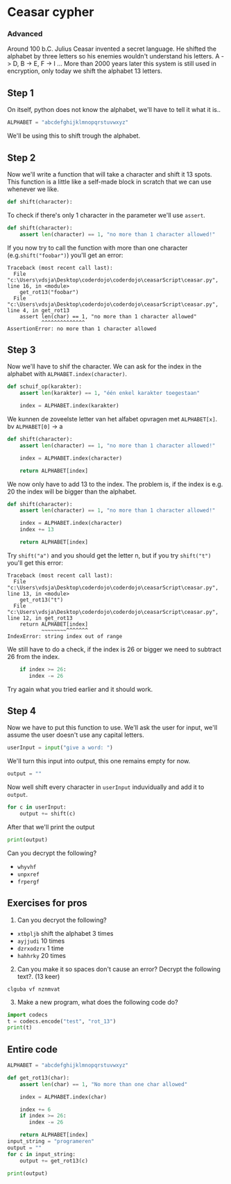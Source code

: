 # Ceasar cypher

### Advanced

Around 100 b.C. Julius Ceasar invented a secret language. He shifted the alphabet by three letters so his enemies wouldn't understand his letters. A -> D, B -> E, F -> I ... More than 2000 years later this system is still used in encryption, only today we shift the alphabet 13 letters.

## Step 1

On itself, python does not know the alphabet, we'll have to tell it what it is..

```python
ALPHABET = "abcdefghijklmnopqrstuvwxyz"
```

We'll be using this to shift trough the alphabet.

## Step 2

Now we'll write a function that will take a character and shift it 13 spots. This function is a little like a self-made block in scratch that we can use whenever we like.

```python
def shift(character):

```

To check if there's only 1 character in the parameter we'll use `assert`.

```python
def shift(character):
    assert len(character) == 1, "no more than 1 character allowed!"
```

If you now try to call the function with more than one character (e.g.`shift("foobar")`) you'll get an error:

```
Traceback (most recent call last):
  File "c:\Users\vdsja\Desktop\coderdojo\coderdojo\ceasarScript\ceasar.py", line 16, in <module>
    get_rot13("foobar")
  File "c:\Users\vdsja\Desktop\coderdojo\coderdojo\ceasarScript\ceasar.py", line 4, in get_rot13
    assert len(char) == 1, "no more than 1 character allowed"
           ^^^^^^^^^^^^^^
AssertionError: no more than 1 character allowed
```

## Step 3

Now we'll have to shif the character. We can ask for the index in the alphabet with `ALPHABET.index(character)`.

```python
def schuif_op(karakter):
    assert len(karakter) == 1, "één enkel karakter toegestaan"

    index = ALPHABET.index(karakter)
```

We kunnen de zoveelste letter van het alfabet opvragen met `ALPHABET[x]`. bv `ALPHABET[0]` -> a

```python
def shift(character):
    assert len(character) == 1, "no more than 1 character allowed!"

    index = ALPHABET.index(character)

    return ALPHABET[index]
```

We now only have to add 13 to the index. The problem is, if the index is e.g. 20 the index will be bigger than the alphabet.

```python
def shift(character):
    assert len(character) == 1, "no more than 1 character allowed!"

    index = ALPHABET.index(character)
    index += 13

    return ALPHABET[index]
```

Try `shift("a")` and you should get the letter n, but if you try `shift("t")` you'll get this error:

```
Traceback (most recent call last):
  File "c:\Users\vdsja\Desktop\coderdojo\coderdojo\ceasarScript\ceasar.py", line 13, in <module>
    get_rot13("t")
  File "c:\Users\vdsja\Desktop\coderdojo\coderdojo\ceasarScript\ceasar.py", line 12, in get_rot13
    return ALPHABET[index]
           ~~~~~~~~^^^^^^^
IndexError: string index out of range
```

We still have to do a check, if the index is 26 or bigger we need to subtract 26 from the index.

```python
    if index >= 26:
       index -= 26
```

Try again what you tried earlier and it should work.

## Step 4

Now we have to put this function to use. We'll ask the user for input, we'll assume the user doesn't use any capital letters.

```python
userInput = input("give a word: ")
```

We'll turn this input into output, this one remains empty for now.

```python
output = ""
```

Now well shift every character in `userInput` induvidually and add it to `output`.

```python
for c in userInput:
    output += shift(c)
```

After that we'll print the output

```python
print(output)
```

Can you decrypt the following?

- `whyvhf`
- `unpxref`
- `frpergf`

## Exercises for pros

1. Can you decryot the following?

- `xtbpljb` shift the alphabet 3 times
- `ayjjudi` 10 times
- `dzrxodzrx` 1 time
- `hahhrky` 20 times

2. Can you make it so spaces don't cause an error? Decrypt the following text?. (13 keer)

```
clguba vf nznmvat
```

3. Make a new program, what does the following code do?

```python
import codecs
t = codecs.encode("test", "rot_13")
print(t)

```

## Entire code

```python
ALPHABET = "abcdefghijklmnopqrstuvwxyz"

def get_rot13(char):
    assert len(char) == 1, "No more than one char allowed"

    index = ALPHABET.index(char)

    index += 6
    if index >= 26:
       index -= 26

    return ALPHABET[index]
input_string = "programeren"
output = ""
for c in input_string:
    output += get_rot13(c)

print(output)
```
